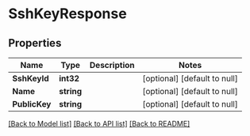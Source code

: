 # SshKeyResponse

## Properties
Name | Type | Description | Notes
------------ | ------------- | ------------- | -------------
**SshKeyId** | **int32** |  | [optional] [default to null]
**Name** | **string** |  | [optional] [default to null]
**PublicKey** | **string** |  | [optional] [default to null]

[[Back to Model list]](../README.md#documentation-for-models) [[Back to API list]](../README.md#documentation-for-api-endpoints) [[Back to README]](../README.md)


